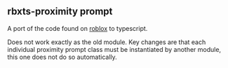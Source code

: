 ## rbxts-proximity prompt

A port of the code found on [roblox](https://developer.roblox.com/en-us/api-reference/property/ProximityPrompt/Style) to typescript.

Does not work exactly as the old module. Key changes are that each individual proximity prompt class must be instantiated by another module, this one does not do so automatically.